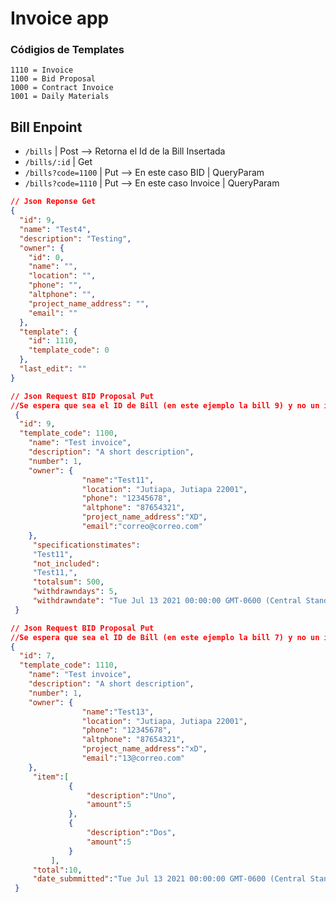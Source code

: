# Invoice app

### Códigios de Templates

```
1110 = Invoice
1100 = Bid Proposal
1000 = Contract Invoice
1001 = Daily Materials
```

## Bill Enpoint

- `/bills` | Post --> Retorna el Id de la Bill Insertada
- `/bills/:id` | Get
- `/bills?code=1100` | Put  --> En este caso BID | QueryParam
- `/bills?code=1110` | Put  --> En este caso Invoice | QueryParam

```json
// Json Reponse Get
{
  "id": 9,
  "name": "Test4",
  "description": "Testing",
  "owner": {
    "id": 0,
    "name": "",
    "location": "",
    "phone": "",
    "altphone": "",
    "project_name_address": "",
    "email": ""
  },
  "template": {
    "id": 1110,
    "template_code": 0
  },
  "last_edit": ""
}
```

```json
// Json Request BID Proposal Put
//Se espera que sea el ID de Bill (en este ejemplo la bill 9) y no un id generado para el BID
 {
  "id": 9, 
  "template_code": 1100,
	"name": "Test invoice",
	"description": "A short description",
	"number": 1,
    "owner": {
 				"name":"Test11",
				"location": "Jutiapa, Jutiapa 22001",
				"phone": "12345678",
				"altphone": "87654321",
				"project_name_address":"XD",
				"email":"correo@correo.com"
    },
     "specificationstimates":
     "Test11",
     "not_included":
     "Test11,",
     "totalsum": 500,
     "withdrawndays": 5,
     "withdrawndate": "Tue Jul 13 2021 00:00:00 GMT-0600 (Central Standard Time)"
 }
```

```json
// Json Request BID Proposal Put
//Se espera que sea el ID de Bill (en este ejemplo la bill 7) y no un id generado para el Invoice 
{
  "id": 7, 
  "template_code": 1110,
	"name": "Test invoice",
	"description": "A short description",
	"number": 1,
    "owner": {
 				"name":"Test13",
				"location": "Jutiapa, Jutiapa 22001",
				"phone": "12345678",
				"altphone": "87654321",
				"project_name_address":"xD",
				"email":"13@correo.com"
    },
     "item":[
			 {
				 "description":"Uno",
				 "amount":5
			 },
			 {
				 "description":"Dos",
				 "amount":5
			 }
		 ],
	 "total":10,
	 "date_submmitted":"Tue Jul 13 2021 00:00:00 GMT-0600 (Central Standard Time)"
 }
```

